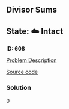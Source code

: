 ## Divisor Sums

## State: :cloud: **Intact**

**ID: 608**

[Problem Description](https://projecteuler.net/problem=608)

[Source code](main.cpp)

### Solution
0
